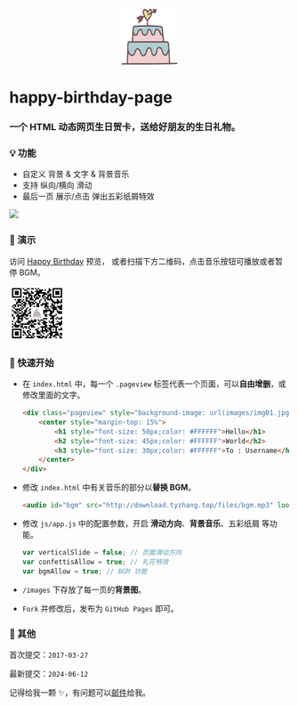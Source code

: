 <p align="center">
    <img width="100" height="100" src="icon.png" alt="logo">
</p>

# happy-birthday-page

### 一个 HTML 动态网页生日贺卡，送给好朋友的生日礼物。

### 💡 功能

- 自定义 背景 & 文字 & 背景音乐
- 支持 纵向/横向 滑动
- 最后一页 展示/点击 弹出五彩纸屑特效

<img src="demo.gif" style="width: 300px" />

### 🎉 演示

访问 [Happy Birthday](https://tyzhang.top/happy-birthday-pages/) 预览， 或者扫描下方二维码，点击音乐按钮可播放或者暂停 BGM。

<img src="qcode.png" style="width: 100px" />

### 🔨 快速开始

- 在 `index.html` 中，每一个 `.pageview` 标签代表一个页面，可以**自由增删**，或修改里面的文字。

  ```html
  <div class="pageview" style="background-image: url(images/img01.jpg); background-position: center center; background-size: cover; background-repeat: no-repeat; width: 100%; height: 100%;">
      <center style="margin-top: 15%">
          <h1 style="font-size: 50px;color: #FFFFFF">Hello</h1>
          <h2 style="font-size: 45px;color: #FFFFFF">World</h2>
          <h3 style="font-size: 30px;color: #FFFFFF">To : Username</h3>
      </center>
  </div>                 
  ```

- 修改 `index.html` 中有关音乐的部分以**替换 BGM**。

  ```html
  <audio id="bgm" src="http://download.tyzhang.top/files/bgm.mp3" loop="loop"></audio>
  ```

- 修改 `js/app.js`  中的配置参数，开启 **滑动方向**、**背景音乐**、五彩纸屑 等功能。

   ```javascript
   var verticalSlide = false; // 页面滑动方向
   var confettisAllow = true; // 礼花特效
   var bgmAllow = true; // BGM 功能
   ```

- `/images` 下存放了每一页的**背景图**。

- `Fork` 并修改后，发布为 `GitHub Pages` 即可。

### 🎤 其他

首次提交：`2017-03-27`

最新提交：`2024-06-12`

记得给我一颗 ✨，有问题可以[邮件](mailto:zhangty1996@163.com)给我。